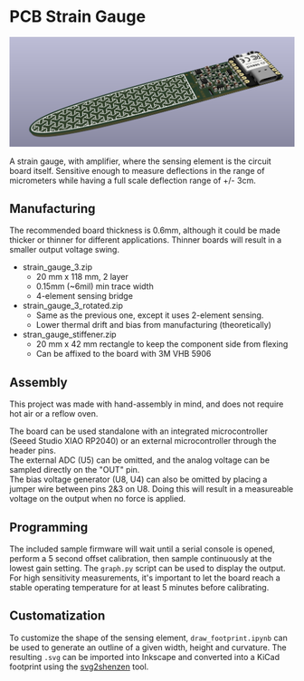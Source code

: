 # PCB Strain Gauge

![board](./output/board.png)

A strain gauge, with amplifier, where the sensing element is the circuit board itself. Sensitive enough to measure deflections in the range of micrometers while having a full scale deflection range of +/- 3cm.

## Manufacturing
The recommended board thickness is 0.6mm, although it could be made thicker or thinner for different applications. Thinner boards will result in a smaller output voltage swing.

- strain_gauge_3.zip
    - 20 mm x 118 mm, 2 layer
    - 0.15mm (~6mil) min trace width
    - 4-element sensing bridge
- strain_gauge_3_rotated.zip
    - Same as the previous one, except it uses 2-element sensing.
    - Lower thermal drift and bias from manufacturing (theoretically)
- stran_gauge_stiffener.zip
    - 20 mm x 42 mm rectangle to keep the component side from flexing
    - Can be affixed to the board with 3M VHB 5906

## Assembly
This project was made with hand-assembly in mind, and does not require hot air or a reflow oven.

The board can be used standalone with an integrated microcontroller (Seeed Studio XIAO RP2040) or an external microcontroller through the header pins.  
The external ADC (U5) can be omitted, and the analog voltage can be sampled directly on the "OUT" pin.  
The bias voltage generator (U8, U4) can also be omitted by placing a jumper wire between pins 2&3 on U8. Doing this will result in a measureable voltage on the output when no force is applied. 

## Programming

The included sample firmware will wait until a serial console is opened, perform a 5 second offset calibration, then sample continuously at the lowest gain setting. The `graph.py` script can be used to display the output.  
For high sensitivity measurements, it's important to let the board reach a stable operating temperature for at least 5 minutes before calibrating.

## Customatization

To customize the shape of the sensing element, `draw_footprint.ipynb` can be used to generate an outline of a given width, height and curvature. The resulting `.svg` can be imported into Inkscape and converted into a KiCad footprint using the [svg2shenzen](https://github.com/badgeek/svg2shenzhen) tool.